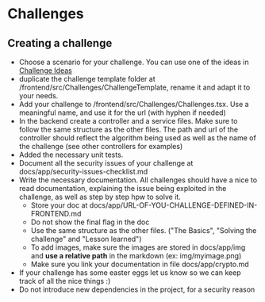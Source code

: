# Challenges

## Creating a challenge

* Choose a scenario for your challenge. You can use one of the ideas in [Challenge Ideas](https://github.com/DamnVulnerableCryptoApp/DamnVulnerableCryptoApp/wiki/Challenge-Ideas)
* duplicate the challenge template folder at /frontend/src/Challenges/ChallengeTemplate, rename it and adapt it to your needs.
* Add your challenge to /frontend/src/Challenges/Challenges.tsx. Use a meaningful name, and use it for the url (with hyphen if needed)
* In the backend create a controller and a service files. Make sure to follow the same structure as the other files. The path and url of the controller should reflect the algorithm being used as well as the name of the challenge (see other controllers for examples)
* Added the necessary unit tests.
* Document all the security issues of your challenge at docs/app/security-issues-checklist.md
* Write the necessary documentation. All challenges should have a nice to read documentation, explaining the issue being exploited in the challenge, as well as step by step hpw to solve it.
  * Store your doc at docs/app/URL-OF-YOU-CHALLENGE-DEFINED-IN-FRONTEND.md
  * Do not show the final flag in the doc
  * Use the same structure as the other files. ("The Basics", "Solving the challenge" and "Lesson learned")
  * To add images, make sure the images are stored in docs/app/img and **use a relative path** in the markdown (ex: img/myimage.png)
  * Make sure you link your documentation in file docs/app/crypto.md
* If your challenge has some easter eggs let us know so we can keep track of all the nice things :)
* Do not introduce new dependencies in the project, for a security reason
